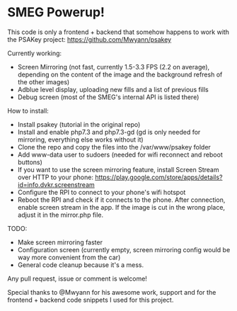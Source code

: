 # SMEG Powerup!

This code is only a frontend + backend that somehow happens to work with the PSAKey project: https://github.com/Mwyann/psakey

Currently working:
- Screen Mirroring (not fast, currently 1.5-3.3 FPS (2.2 on average), depending on the content of the image and the background refresh of the other images)
- Adblue level display, uploading new fills and a list of previous fills
- Debug screen (most of the SMEG's internal API is listed there)

How to install:
- Install psakey (tutorial in the original repo)
- Install and enable php7.3 and php7.3-gd (gd is only needed for mirroring, everything else works without it)
- Clone the repo and copy the files into the /var/www/psakey folder
- Add www-data user to sudoers (needed for wifi reconnect and reboot buttons)
- If you want to use the screen mirroring feature, install Screen Stream over HTTP to your phone: https://play.google.com/store/apps/details?id=info.dvkr.screenstream
- Configure the RPI to connect to your phone's wifi hotspot
- Reboot the RPI and check if it connects to the phone. After connection, enable screen stream in the app. If the image is cut in the wrong place, adjust it in the mirror.php file.

TODO:
- Make screen mirroring faster
- Configuration screen (currently empty, screen mirroring config would be way more convenient from the car)
- General code cleanup because it's a mess.

Any pull request, issue or comment is welcome!

Special thanks to @Mwyann for his awesome work, support and for the frontend + backend code snippets I used for this project.